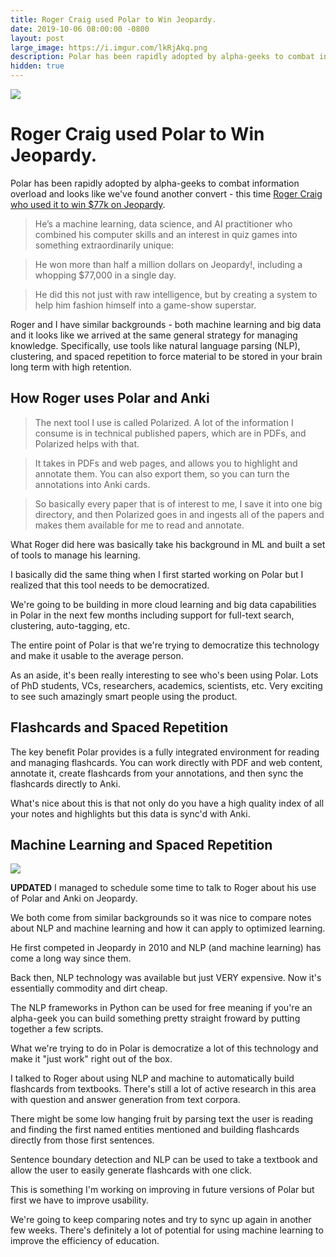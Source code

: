 ```yaml
---
title: Roger Craig used Polar to Win Jeopardy. 
date: 2019-10-06 08:00:00 -0800
layout: post
large_image: https://i.imgur.com/lkRjAkq.png
description: Polar has been rapidly adopted by alpha-geeks to combat information overload and looks like we've found another convert -  this time Roger Craig who used it to win $77k on Jeopardy.
hidden: true   
---
```


<img class="img-fluid" src="https://i.imgur.com/lkRjAkq.png">

# Roger Craig used Polar to Win Jeopardy.

Polar has been rapidly adopted by alpha-geeks to combat information overload and looks like we've found another convert - 
this time <a href="https://superorganizers.substack.com/p/how-a-jeopardy-champion-remembers">Roger Craig who used it to win $77k on Jeopardy</a>.

> He’s a machine learning, data science, and AI practitioner who combined his computer skills and an interest in quiz
> games into something extraordinarily unique:
  
> He won more than half a million dollars on Jeopardy!, including a whopping $77,000 in a single day.
  
> He did this not just with raw intelligence, but by creating a system to help him fashion himself into a game-show
> superstar.

Roger and I have similar backgrounds - both machine learning and big data and it looks like we arrived at the same
general strategy for managing knowledge.  Specifically, use tools like natural language parsing (NLP), clustering, and
spaced repetition to force material to be stored in your brain long term with high retention.

## How Roger uses Polar and Anki

> The next tool I use is called Polarized. A lot of the information I consume is in technical published papers, which are in PDFs, and Polarized helps with that. 
  
> It takes in PDFs and web pages, and allows you to highlight and annotate them. You can also export them, so you can turn the annotations into Anki cards.
  
> So basically every paper that is of interest to me, I save it into one big directory, and then Polarized goes in and ingests all of the papers and makes them available for me to read and annotate. 

What Roger did here was basically take his background in ML and built a set of tools to manage his learning.

I basically did the same thing when I first started working on Polar but I realized that this tool needs to be democratized.

We're going to be building in more cloud learning and big data capabilities in Polar in the next few months including
support for full-text search, clustering, auto-tagging, etc.

The entire point of Polar is that we're trying to democratize this technology and make it usable to the average person.

As an aside, it's been really interesting to see who's been using Polar.  Lots of PhD students, VCs, researchers, 
academics, scientists, etc.  Very exciting to see such amazingly smart people using the product.

## Flashcards and Spaced Repetition

The key benefit Polar provides is a fully integrated environment for reading and managing flashcards. You can 
work directly with PDF and web content, annotate it, create flashcards from your annotations, and then sync the 
flashcards directly to Anki.

What's nice about this is that not only do you have a high quality index of all your notes and highlights but this
data is sync'd with Anki.

## Machine Learning and Spaced Repetition

<p class="text-center">
<img class="img-fluid" src="https://i.imgur.com/UJ00QuW.png">
</p>

**UPDATED** I managed to schedule some time to talk to Roger about his use of Polar and Anki on Jeopardy.

We both come from similar backgrounds so it was nice to compare notes about NLP and machine learning and how it can
apply to optimized learning.

He first competed in Jeopardy in 2010 and NLP (and machine learning) has come a long way since them.

Back then, NLP technology was available but just VERY expensive.  Now it's essentially commodity and dirt cheap.  

The NLP frameworks in Python can be used for free meaning if you're an alpha-geek you can build something pretty
straight froward by putting together a few scripts.

What we're trying to do in Polar is democratize a lot of this technology and make it "just work" right out of the box.

I talked to Roger about using NLP and machine to automatically build flashcards from textbooks. There's still a lot of
active research in this area with question and answer generation from text corpora.  

There might be some low hanging fruit by parsing text the user is reading and finding the first named entities mentioned and
building flashcards directly from those first sentences.

Sentence boundary detection and NLP can be used to take a textbook and allow the user to easily generate flashcards 
with one click.

This is something I'm working on improving in future versions of Polar but first we have to improve usability.

We're going to keep comparing notes and try to sync up again in another few weeks.  There's definitely a lot of 
potential for using machine learning to improve the efficiency of education.
